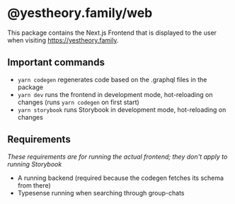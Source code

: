 # @yestheory.family/web

This package contains the Next.js Frontend that is displayed to the user when visiting https://yestheory.family.

## Important commands

-   `yarn codegen` regenerates code based on the .graphql files in the package
-   `yarn dev` runs the frontend in development mode, hot-reloading on changes (runs `yarn codegen` on first start)
-   `yarn storybook` runs Storybook in development mode, hot-reloading on changes

## Requirements

_These requirements are for running the actual frontend; they don't apply to running Storybook_

-   A running backend (required because the codegen fetches its schema from there)
-   Typesense running when searching through group-chats
